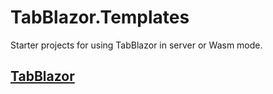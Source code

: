 # TabBlazor.Templates
Starter projects for using TabBlazor in server or Wasm mode.

## [TabBlazor](https://github.com/joadan/TabBlazor)
